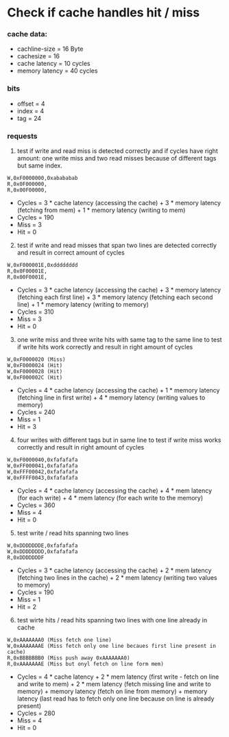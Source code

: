# Check if cache handles hit / miss

### cache data:
- cachline-size = 16 Byte
- cachesize = 16
- cache latency = 10 cycles
- memory latency = 40 cycles

### bits
- offset = 4
- index = 4
- tag = 24

### requests
1) test if write and read miss is detected correctly and if cycles have right amount: one write miss and two read misses because of different tags but same index. 
````
W,0xF0000000,0xabababab
R,0x0F000000,
R,0x00F00000,
````
- Cycles = 3 * cache latency (accessing the cache) + 3  * memory latency (fetching from mem) + 1 * memory latency (writing to mem)
- Cycles = 190
- Miss = 3
- Hit = 0

2) test if write and read misses that span two lines are detected correctly and result in correct amount of cycles 
````
W,0xF000001E,0xdddddddd
R,0x0F00001E,
R,0x00F0001E,
````
- Cycles = 3 * cache latency (accessing the cache) + 3 * memory latency (fetching each first line) + 3 * memory latency (fetching each second line) + 1 * memory latency (writing to memory)
- Cycles = 310
- Miss = 3
- Hit = 0

3) one write miss and three write hits with same tag to the same line to test if write hits work correctly and result in right amount of cycles
````
W,0xF0000020 (Miss)
W,0xF0000024 (Hit)
W,0xF0000028 (Hit)
W,0xF000002C (Hit)
````
- Cycles = 4 * cache latency (accessing the cache) + 1 * memory latency (fetching line in first write) + 4 * memory latency (writing values to memory) 
- Cycles = 240
- Miss = 1
- Hit = 3

4) four writes with different tags but in same line to test if write miss works correctly and result in right amount of cycles
````
W,0xF0000040,0xfafafafa
W,0xFF000041,0xfafafafa
W,0xFFF00042,0xfafafafa
W,0xFFFF0043,0xfafafafa
````
- Cycles = 4 * cache latency (accessing the cache) + 4 * mem latency (for each write) + 4 * mem latency (for each write to the memory)
- Cycles =  360
- Miss = 4
- Hit = 0

5) test write / read hits spanning two lines 
````
W,0xDDDDDDDE,0xfafafafa
W,0xDDDDDDDD,0xfafafafa
R,0xDDDDDDDF
````
- Cycles = 3 * cache latency (accessing the cache) + 2 * mem latency (fetching two lines in the cache) + 2 * mem latency (writing two values to memory)
- Cycles =  190
- Miss = 1
- Hit = 2

6) test wirte hits / read hits spanning two lines with one line already in cache 
````
W,0xAAAAAAA0 (Miss fetch one line)
W,0xAAAAAAAE (Miss fetch only one line becaues first line present in cache)
R,0xBBBBBBB0 (Miss push away 0xAAAAAAA0) 
R,0xAAAAAAAE (Miss but onyl fetch on line form mem)
````
- Cycles = 4 * cache latency + 2 * mem latency (first write - fetch on line and write to mem) + 2 * mem latency (fetch missing line and write to memory) + memory latency (fetch on line from memory) + memory latency (last read has to fetch only one line because on line is already present)
- Cycles = 280
- Miss = 4
- Hit = 0
